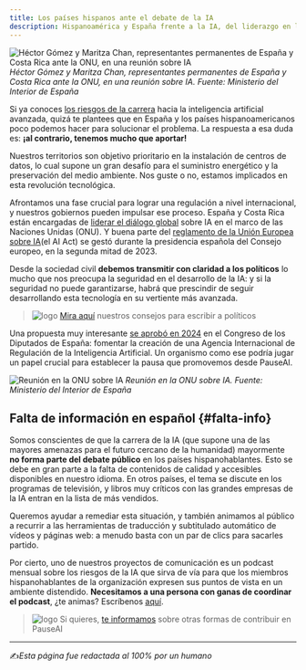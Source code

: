 ```yaml
---
title: Los países hispanos ante el debate de la IA
description: Hispanoamérica y España frente a la IA, del liderazgo en la ONU al AI Act. Riesgos, seguridad y pasos claros para impulsar una agencia internacional.
---
```


![Héctor Gómez y Maritza Chan, representantes permanentes de España y Costa Rica ante la ONU, en una reunión sobre IA](/es/onu1.jpg)
_Héctor Gómez y Maritza Chan, representantes permanentes de España y Costa Rica ante la ONU, en una reunión sobre IA. Fuente: Ministerio del Interior de España_

Si ya conoces [los riesgos de la carrera](/pausa#riesgos) hacia la inteligencia artificial avanzada, quizá te plantees que en España y los países hispanoamericanos poco podemos hacer para solucionar el problema. La respuesta a esa duda es: **¡al contrario, tenemos mucho que aportar!**

Nuestros territorios son objetivo prioritario en la instalación de centros de datos, lo cual supone un gran desafío para el suministro energético y la preservación del medio ambiente. Nos guste o no, estamos implicados en esta revolución tecnológica.

Afrontamos una fase crucial para lograr una regulación a nivel internacional, y nuestros gobiernos pueden impulsar ese proceso. España y Costa Rica están encargadas de [liderar el diálogo global](https://news.un.org/es/story/2025/09/1540491) sobre IA en el marco de las Naciones Unidas (ONU). Y buena parte del [reglamento de la Unión Europea sobre IA](https://artificialintelligenceact.eu/es/ai-act-explorer/)(el AI Act) se gestó durante la presidencia española del Consejo europeo, en la segunda mitad de 2023.

Desde la sociedad civil **debemos transmitir con claridad a los políticos** lo mucho que nos preocupa la seguridad en el desarrollo de la IA: y si la seguridad no puede garantizarse, habrá que prescindir de seguir desarrollando esta tecnología en su vertiente más avanzada.

> ![logo](/es/bullet.png) [Mira aquí](/inscripcion#escribir) nuestros consejos para escribir a políticos

Una propuesta muy interesante [se aprobó en 2024](https://www.europapress.es/sociedad/noticia-congreso-aboga-creacion-agencia-internacional-regulacion-inteligencia-artificial-20240613145441.html) en el Congreso de los Diputados de España: fomentar la creación de una Agencia Internacional de Regulación de la Inteligencia Artificial. Un organismo como ese podría jugar un papel crucial para establecer la pausa que promovemos desde PauseAI.

![Reunión en la ONU sobre IA](/es/onu2.jpg)
_Reunión en la ONU sobre IA. Fuente: Ministerio del Interior de España_

## Falta de información en español {#falta-info}

Somos conscientes de que la carrera de la IA (que supone una de las mayores amenazas para el futuro cercano de la humanidad) mayormente **no forma parte del debate público** en los países hispanohablantes. Esto se debe en gran parte a la falta de contenidos de calidad y accesibles disponibles en nuestro idioma. En otros países, el tema se discute en los programas de televisión, y libros muy críticos con las grandes empresas de la IA entran en la lista de más vendidos.

Queremos ayudar a remediar esta situación, y también animamos al público a recurrir a las herramientas de traducción y subtitulado automático de vídeos y páginas web: a menudo basta con un par de clics para sacarles partido.

Por cierto, uno de nuestros proyectos de comunicación es un podcast mensual sobre los riesgos de la IA que sirva de vía para que los miembros hispanohablantes de la organización expresen sus puntos de vista en un ambiente distendido. **Necesitamos a una persona con ganas de coordinar el podcast**, ¿te animas? Escríbenos [aquí](mailto:contacto@pauseai.es).

> ![logo](/es/bullet.png) Si quieres, [te informamos](/inscripcion#actividades) sobre otras formas de contribuir en PauseAI

---

✍️*Esta página fue redactada al 100% por un humano*
